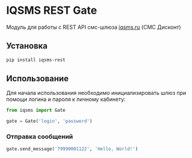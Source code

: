 # IQSMS REST Gate

Модуль для работы с REST API смс-шлюза [iqsms.ru](https://iqsms.ru/) (СМС Дисконт)

## Установка

```bash
pip install iqsms-rest
```

## Использование

Для начала использования необходимо инициализировать шлюз при помощи логина и пароля к личному кабинету:
```python
from iqsms import Gate

gate = Gate('login', 'password')
```

### Отправка сообщений

```python
gate.send_message('79990001122', 'Hello, World!')
```

